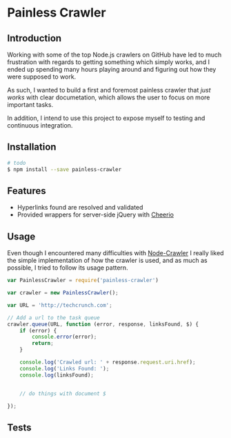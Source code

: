 
# Painless Crawler

## Introduction

Working with some of the top Node.js crawlers on GitHub have led to much frustration with regards to getting something which simply works, and I ended up spending many hours playing around and figuring out how they were supposed to work.

As such, I wanted to build a first and foremost painless crawler that *just works* with clear documetation, which allows the user to focus on more important tasks.

In addition, I intend to use this project to expose myself to testing and continuous integration.

## Installation

```bash
# todo
$ npm install --save painless-crawler
```

## Features

- Hyperlinks found are resolved and validated 
- Provided wrappers for server-side jQuery with [Cheerio](https://github.com/cheeriojs/cheerio)
 
## Usage

Even though I encountered many difficulties with [Node-Crawler](https://github.com/sylvinus/node-crawler) I really liked the simple implementation of how the crawler is used, and as much as possible, I tried to follow its usage pattern. 

```javascript
var PainlessCrawler = require('painless-crawler')

var crawler = new PainlessCrawler();

var URL = 'http://techcrunch.com';

// Add a url to the task queue
crawler.queue(URL, function (error, response, linksFound, $) {
    if (error) {
        console.error(error);
        return;
    }

    console.log('Crawled url: ' + response.request.uri.href);
    console.log('Links Found: ');
    console.log(linksFound);


    // do things with document $

});
```

## Tests